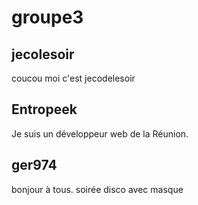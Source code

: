 # groupe3

## jecolesoir
coucou moi c'est jecodelesoir

## Entropeek
Je suis un développeur web de la Réunion.

## ger974
bonjour à tous.
soirée disco avec masque
